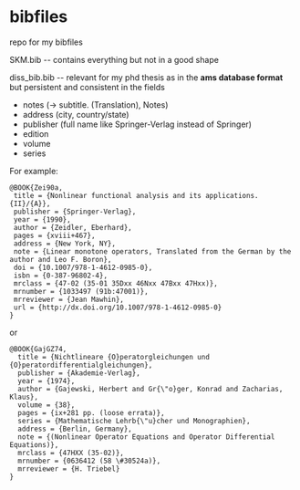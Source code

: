 bibfiles
========

repo for my bibfiles

SKM.bib -- contains everything but not in a good shape

diss_bib.bib -- relevant for my phd thesis as in the **ams database format** but persistent and consistent
in the fields 

* notes (-> subtitle. (Translation), Notes) 
* address (city, country/state)
* publisher (full name like Springer-Verlag instead of Springer)
* edition
* volume
* series

For example:

    @BOOK{Zei90a,
     title = {Nonlinear functional analysis and its applications. {II}/{A}},
     publisher = {Springer-Verlag},
     year = {1990},
     author = {Zeidler, Eberhard},
     pages = {xviii+467},
     address = {New York, NY},
     note = {Linear monotone operators, Translated from the German by the author and Leo F. Boron},
     doi = {10.1007/978-1-4612-0985-0},
     isbn = {0-387-96802-4},
     mrclass = {47-02 (35-01 35Dxx 46Nxx 47Bxx 47Hxx)},
     mrnumber = {1033497 (91b:47001)},
     mrreviewer = {Jean Mawhin},
     url = {http://dx.doi.org/10.1007/978-1-4612-0985-0}
    }

or

    @BOOK{GajGZ74,
      title = {Nichtlineare {O}peratorgleichungen und {O}peratordifferentialgleichungen},
      publisher = {Akademie-Verlag},
      year = {1974},
      author = {Gajewski, Herbert and Gr{\"o}ger, Konrad and Zacharias, Klaus},
      volume = {38},
      pages = {ix+281 pp. (loose errata)},
      series = {Mathematische Lehrb{\"u}cher und Monographien},
      address = {Berlin, Germany},
      note = {(Nonlinear Operator Equations and Operator Differential Equations)},
      mrclass = {47HXX (35-02)},
      mrnumber = {0636412 (58 \#30524a)},
      mrreviewer = {H. Triebel}
    }
